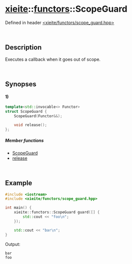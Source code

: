 # [xieite](../../xieite.md)\:\:[functors](../../functors.md)\:\:ScopeGuard
Defined in header [<xieite/functors/scope_guard.hpp>](../../../include/xieite/functors/scope_guard.hpp)

&nbsp;

## Description
Executes a callback when it goes out of scope.

&nbsp;

## Synopses
#### 1)
```cpp
template<std::invocable<> Functor>
struct ScopeGuard {
    ScopeGuard(Functor&&);

    void release();
};
```
##### Member functions
- [ScopeGuard](./structures/scope_guard/1/operators/constructor.md)
- [release](./structures/scope_guard/1/release.md)

&nbsp;

## Example
```cpp
#include <iostream>
#include <xieite/functors/scope_guard.hpp>

int main() {
    xieite::functors::ScopeGuard guard([] {
        std::cout << "foo\n";
    });

    std::cout << "bar\n";
}
```
Output:
```
bar
foo
```
